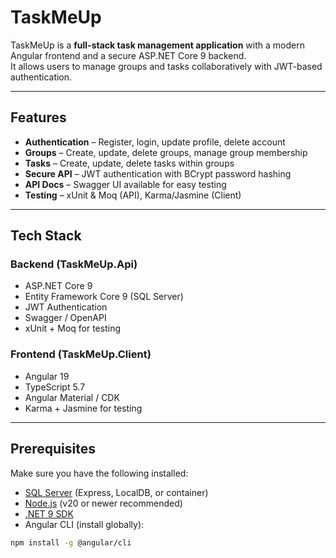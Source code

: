 # TaskMeUp

TaskMeUp is a **full-stack task management application** with a modern Angular frontend and a secure ASP.NET Core 9 backend.  
It allows users to manage groups and tasks collaboratively with JWT-based authentication.

---

## Features

-  **Authentication** – Register, login, update profile, delete account  
-  **Groups** – Create, update, delete groups, manage group membership  
-  **Tasks** – Create, update, delete tasks within groups  
-  **Secure API** – JWT authentication with BCrypt password hashing  
-  **API Docs** – Swagger UI available for easy testing  
-  **Testing** – xUnit & Moq (API), Karma/Jasmine (Client)  

---

## Tech Stack

### Backend (TaskMeUp.Api)
- ASP.NET Core 9
- Entity Framework Core 9 (SQL Server)
- JWT Authentication
- Swagger / OpenAPI
- xUnit + Moq for testing

### Frontend (TaskMeUp.Client)
- Angular 19
- TypeScript 5.7
- Angular Material / CDK
- Karma + Jasmine for testing

---

## Prerequisites

Make sure you have the following installed:

- [SQL Server](https://www.microsoft.com/en-us/sql-server/sql-server-downloads) (Express, LocalDB, or container)
- [Node.js](https://nodejs.org/) (v20 or newer recommended)
- [.NET 9 SDK](https://dotnet.microsoft.com/download/dotnet/9.0)
- Angular CLI (install globally):

```bash
npm install -g @angular/cli
